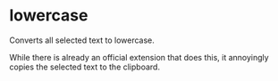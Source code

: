 # lowercase

Converts all selected text to lowercase.

While there is already an official extension that does this, it annoyingly copies the selected text to the clipboard.
